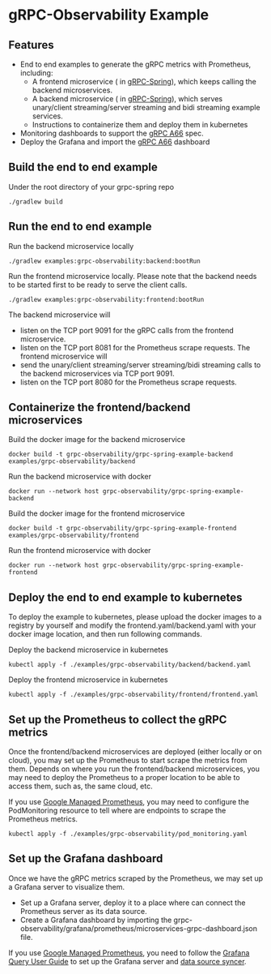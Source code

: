 # gRPC-Observability Example

## Features

* End to end examples to generate the gRPC metrics with Prometheus, including:
    * A frontend microservice (
      in [gRPC-Spring](https://github.com/grpc-ecosystem/grpc-spring)), which
      keeps calling the backend microservices.
    * A backend microservice (
      in [gRPC-Spring](https://github.com/grpc-ecosystem/grpc-spring)), which
      serves unary/client streaming/server streaming and bidi streaming example
      services.
    * Instructions to containerize them and deploy them in kubernetes
* Monitoring dashboards to support
  the [gRPC A66](https://github.com/grpc/proposal/blob/master/A66-otel-stats.md)
  spec.
* Deploy the Grafana and import
  the [gRPC A66](https://github.com/grpc/proposal/blob/master/A66-otel-stats.md)
  dashboard

## Build the end to end example

Under the root directory of your grpc-spring repo

```
./gradlew build
```

## Run the end to end example

Run the backend microservice locally

```
./gradlew examples:grpc-observability:backend:bootRun
```

Run the frontend microservice locally. Please note that the backend needs to be
started first to be ready to serve the client calls.

```
./gradlew examples:grpc-observability:frontend:bootRun
```

The backend microservice will

- listen on the TCP port 9091 for the gRPC calls from the frontend microservice.
- listen on the TCP port 8081 for the Prometheus scrape requests.
  The frontend microservice will
- send the unary/client streaming/server streaming/bidi streaming calls to the
  backend microservices via TCP port 9091.
- listen on the TCP port 8080 for the Prometheus scrape requests.

## Containerize the frontend/backend microservices

Build the docker image for the backend microservice

```
docker build -t grpc-observability/grpc-spring-example-backend examples/grpc-observability/backend
```

Run the backend microservice with docker

```
docker run --network host grpc-observability/grpc-spring-example-backend
```

Build the docker image for the frontend microservice

```
docker build -t grpc-observability/grpc-spring-example-frontend examples/grpc-observability/frontend
```

Run the frontend microservice with docker

```
docker run --network host grpc-observability/grpc-spring-example-frontend
```

## Deploy the end to end example to kubernetes

To deploy the example to kubernetes, please upload the docker images to a
registry by yourself and modify the frontend.yaml/backend.yaml with your docker
image location, and then run following commands.

Deploy the backend microservice in kubernetes

```
kubectl apply -f ./examples/grpc-observability/backend/backend.yaml
```

Deploy the frontend microservice in kubernetes

```
kubectl apply -f ./examples/grpc-observability/frontend/frontend.yaml
```

## Set up the Prometheus to collect the gRPC metrics

Once the frontend/backend microservices are deployed (either locally or on
cloud), you may set up the Prometheus to start scrape the metrics from them.
Depends on where you run the frontend/backend microservices, you may need to
deploy the Prometheus to a proper location to be able to access them, such as,
the same cloud, etc.

If you
use [Google Managed Prometheus](https://cloud.google.com/stackdriver/docs/managed-prometheus),
you may need to configure the PodMonitoring resource to tell where are endpoints
to scrape the Prometheus metrics.
```
kubectl apply -f ./examples/grpc-observability/pod_monitoring.yaml
```

## Set up the Grafana dashboard

Once we have the gRPC metrics scraped by the Prometheus, we may set up a Grafana
server to visualize them.

- Set up a Grafana server, deploy it to a place where can connect the Prometheus
  server as its data source.
- Create a Grafana dashboard by importing the
  grpc-observability/grafana/prometheus/microservices-grpc-dashboard.json file.

If you
use [Google Managed Prometheus](https://cloud.google.com/stackdriver/docs/managed-prometheus),
you need to follow
the [Grafana Query User Guide](https://cloud.google.com/stackdriver/docs/managed-prometheus/query)
to set up the Grafana server
and [data source syncer](https://github.com/GoogleCloudPlatform/prometheus-engine/tree/main/cmd/datasource-syncer).
